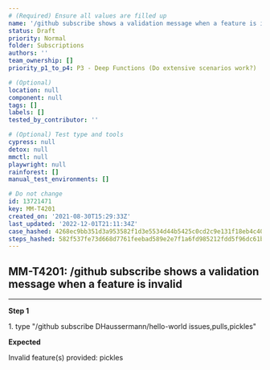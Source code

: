 ```yaml
---
# (Required) Ensure all values are filled up
name: '/github subscribe shows a validation message when a feature is invalid'
status: Draft
priority: Normal
folder: Subscriptions
authors: ''
team_ownership: []
priority_p1_to_p4: P3 - Deep Functions (Do extensive scenarios work?)

# (Optional)
location: null
component: null
tags: []
labels: []
tested_by_contributor: ''

# (Optional) Test type and tools
cypress: null
detox: null
mmctl: null
playwright: null
rainforest: []
manual_test_environments: []

# Do not change
id: 13721471
key: MM-T4201
created_on: '2021-08-30T15:29:33Z'
last_updated: '2022-12-01T21:11:34Z'
case_hashed: 4268ec9bb351d3a953582f1d3e5534d44b5425c0cd2c9e131f18eb4c40b7a7f9bd5d875dd61c820a14a0f886d9155a05
steps_hashed: 582f537fe73d668d7761feebad589e2e7f1a6fd985212fdd5f96dc61b297f63fea8ddbb8b9c40078522731866b99e9eb
---
```


<!-- (Auto-generated) Based on frontmatter's "key" and "name" -->

## MM-T4201: /github subscribe shows a validation message when a feature is invalid

---

**Step 1**

1\. type "/github subscribe DHaussermann/hello-world issues,pulls,pickles"

**Expected**

Invalid feature(s) provided: pickles
